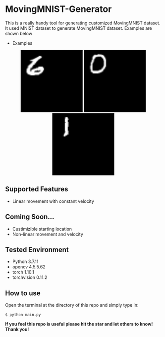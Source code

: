 # MovingMNIST-Generator
This is a really handy tool for generating customized MovingMNIST dataset. It used MNIST dataset to generate MovingMNIST dataset. Examples are shown below

- Examples
<p align="center">
    <img width="200" src="https://github.com/Eliyas0007/MovingMNIST-Generator/blob/main/examples/vertical_example.gif" alt="Vertivcal Example">
    <img width="200" src="https://github.com/Eliyas0007/MovingMNIST-Generator/blob/main/examples/horizontal_example.gif" alt="Horizontal Example">
    <img width="200" src="https://github.com/Eliyas0007/MovingMNIST-Generator/blob/main/examples/diagonal_example.gif" alt="Diagonal Example">
</p>


## Supported Features
- Linear movement with constant velocity

## Coming Soon...
- Custimizible starting location
- Non-linear movement and velocity

## Tested Environment

- Python 3.7.11
- opencv 4.5.5.62
- torch 1.10.1
- torchvision 0.11.2

## How to use

Open the terminal at the directory of this repo and simply type in:

```console
$ python main.py
```

**If you feel this repo is useful please hit the star and let others to know! Thank you!**
